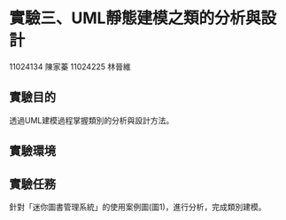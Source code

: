 # **實驗三、UML靜態建模之類的分析與設計**
11024134 陳家蓁 11024225 林晉維
## 實驗目的
透過UML建模過程掌握類別的分析與設計方法。
## 實驗環境

## 實驗任務
針對「迷你圖書管理系統」的使用案例圖(圖1)，進行分析，完成類別建模。
